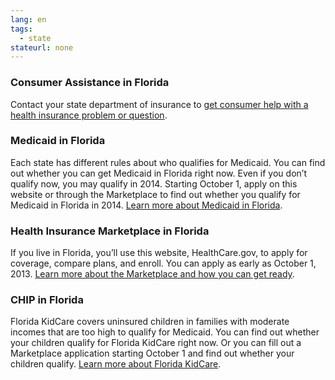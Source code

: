 ```yaml
--- 
lang: en 
tags: 
  - state
stateurl: none 
--- 
```


### Consumer Assistance in Florida

Contact your state department of insurance to [get consumer help with a health insurance problem or question](http://www.myfloridacfo.com/consumers/needourhelp.htm).

### Medicaid in Florida

Each state has different rules about who qualifies for Medicaid. You can find out whether you can get Medicaid in Florida right now. Even if you don’t qualify now, you may qualify in 2014. Starting October 1, apply on this website or through the Marketplace to find out whether you qualify for Medicaid in Florida in 2014. [Learn more about Medicaid in Florida](http://www.myflfamilies.com/service-programs/access-florida-food-medical-assistance-cash/medicaid).

### Health Insurance Marketplace in Florida

If you live in Florida, you’ll use this website, HealthCare.gov, to apply for coverage, compare plans, and enroll. You can apply as early as October 1, 2013. [Learn more about the Marketplace and how you can get ready](/how-can-i-get-ready-to-enroll-in-the-marketplace).

### CHIP in Florida

Florida KidCare covers uninsured children in families with moderate incomes that are too high to qualify for Medicaid. You can find out whether your children qualify for Florida KidCare right now. Or you can fill out a Marketplace application starting October 1 and find out whether your children qualify. [Learn more about Florida KidCare](http://www.floridakidcare.org/).
